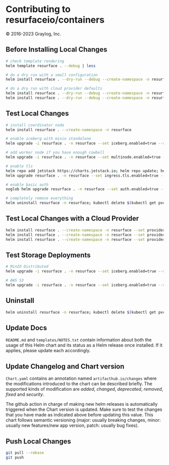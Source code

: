 # Contributing to resurfaceio/containers
&copy; 2016-2023 Graylog, Inc.

## Before Installing Local Changes

```bash
# check template rendering
helm template resurface . --debug | less

# do a dry run with a small configuration
helm install resurface . --dry-run --debug --create-namespace -n resurface --set custom.config.dbheap=3 --set custom.config.dbsize=3 --set custom.config.shardsize=1 --set custom.resources.cpu=3 --set custom.resources.memory=7

# do a dry run with cloud provider defaults
helm install resurface . --dry-run --debug --create-namespace -n resurface --set provider=azure
helm install resurface . --dry-run --debug --create-namespace -n resurface --set provider=aws
```

## Test Local Changes

```bash
# install coordinator node
helm install resurface . --create-namespace -n resurface

# enable iceberg with minio standalone
helm upgrade -i resurface . -n resurface --set iceberg.enabled=true --set minio.enabled=true --set minio.mode=standalone --set minio.replicas=1 --set minio.rootUser=minio --set minio.rootPassword=minio123 --set minio.ingress.expose=true --reuse-values

# add worker node if you have enough cowbell
helm upgrade -i resurface . -n resurface --set multinode.enabled=true --set multinode.workers=1 --reuse-values

# enable tls
helm repo add jetstack https://charts.jetstack.io; helm repo update; helm install cert-manager jetstack/cert-manager -n resurface --version v1.13.3 --set installCRDs=true --set prometheus.enabled=false
helm upgrade resurface . -n resurface --set ingress.tls.enabled=true --set ingress.tls.autoissue.enabled=true --set ingress.tls.autoissue.email=rob@resurface.io --set ingress.tls.host=radware4 --reuse-values

# enable basic auth
noglob helm upgrade resurface . -n resurface --set auth.enabled=true --set auth.basic.enabled=true --set auth.basic.credentials[0].username=rob --set auth.basic.credentials[0].password=blah1234 --reuse-values

# completely remove everything
helm uninstall resurface -n resurface; kubectl delete $(kubectl get pvc -n resurface -o name) -n resurface; helm uninstall cert-manager -n resurface; kubectl delete namespace resurface; kubectl delete clusterrole kubernetes-ingress; kubectl delete clusterrolebinding kubernetes-ingress; kubectl delete ingressclass haproxy
```

## Test Local Changes with a Cloud Provider

```bash
helm install resurface . --create-namespace -n resurface --set provider=azure
helm install resurface . --create-namespace -n resurface --set provider=aws
helm install resurface . --create-namespace -n resurface --set provider=gcp
```

## Test Storage Deployments

```bash
# MinIO Distributed
helm upgrade -i resurface . -n resurface --set iceberg.enabled=true --set minio.enabled=true --set minio.mode=distributed --set minio.replicas=4 --set minio.rootUser=minio --set minio.rootPassword=minio123  --set minio.ingress.expose=true --reuse-values

# AWS S3
helm upgrade -i resurface . -n resurface --set iceberg.enabled=true --set iceberg.s3.enabled=true --set iceberg.s3.bucketname=iceberg.resurface --set iceberg.s3.aws.region=us-west-2 --set iceberg.s3.aws.accesskey=<AWS-ACCESS-KEY> --set iceberg.s3.aws.secretkey=<AWS-SECRET-KEY> --reuse-values
```

## Uninstall

```bash
helm uninstall resurface -n resurface; kubectl delete $(kubectl get pvc -n resurface -o name) -n resurface; helm uninstall cert-manager -n resurface; kubectl delete namespace resurface; kubectl delete clusterrole kubernetes-ingress; kubectl delete clusterrolebinding kubernetes-ingress; kubectl delete ingressclass haproxy
```

## Update Docs

`README.md` and `templates/NOTES.txt` contain information about both the usage of this Helm chart and its status as a Helm release once installed. If it applies, please update each accordingly.

## Update Changelog and Chart version

`Chart.yaml` contains an annotation named `artifacthub.io/changes` where the modifications introduced to the chart can be described briefly. The supported kinds of modification are *added*, *changed*, *deprecated*, *removed*, *fixed* and *security*.

The github action in charge of making new helm releases is automatically triggered when the Chart version is updated. Make sure to test the changes that you have made as indicated above before updating this value. This chart follows semantic versioning (major: usually breaking changes, minor: usually new features/new app version, patch: usually bug fixes).

## Push Local Changes

```bash
git pull --rebase
git push
```
